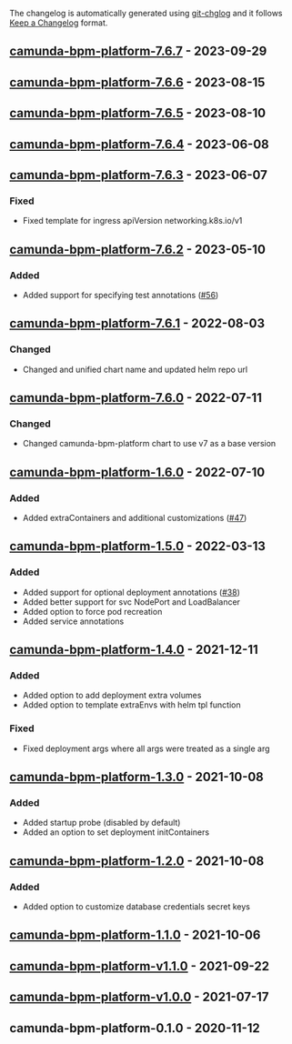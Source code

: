 The changelog is automatically generated using [git-chglog](https://github.com/git-chglog/git-chglog) and it follows [Keep a Changelog](https://keepachangelog.com) format.

<a name="camunda-bpm-platform-7.6.7"></a>
## [camunda-bpm-platform-7.6.7] - 2023-09-29

<a name="camunda-bpm-platform-7.6.6"></a>
## [camunda-bpm-platform-7.6.6] - 2023-08-15

<a name="camunda-bpm-platform-7.6.5"></a>
## [camunda-bpm-platform-7.6.5] - 2023-08-10

<a name="camunda-bpm-platform-7.6.4"></a>
## [camunda-bpm-platform-7.6.4] - 2023-06-08

<a name="camunda-bpm-platform-7.6.3"></a>
## [camunda-bpm-platform-7.6.3] - 2023-06-07
### Fixed
- Fixed template for ingress apiVersion networking.k8s.io/v1

<a name="camunda-bpm-platform-7.6.2"></a>
## [camunda-bpm-platform-7.6.2] - 2023-05-10
### Added
- Added support for specifying test annotations ([#56](https://github.com/camunda-community-hub/camunda-helm/issues/56))

<a name="camunda-bpm-platform-7.6.1"></a>
## [camunda-bpm-platform-7.6.1] - 2022-08-03
### Changed
- Changed and unified chart name and updated helm repo url

<a name="camunda-bpm-platform-7.6.0"></a>
## [camunda-bpm-platform-7.6.0] - 2022-07-11
### Changed
- Changed camunda-bpm-platform chart to use v7 as a base version

<a name="camunda-bpm-platform-1.6.0"></a>
## [camunda-bpm-platform-1.6.0] - 2022-07-10
### Added
- Added extraContainers and additional customizations ([#47](https://github.com/camunda-community-hub/camunda-helm/issues/47))

<a name="camunda-bpm-platform-1.5.0"></a>
## [camunda-bpm-platform-1.5.0] - 2022-03-13
### Added
- Added support for optional deployment annotations ([#38](https://github.com/camunda-community-hub/camunda-helm/issues/38))
- Added better support for svc NodePort and LoadBalancer
- Added option to force pod recreation
- Added service annotations

<a name="camunda-bpm-platform-1.4.0"></a>
## [camunda-bpm-platform-1.4.0] - 2021-12-11
### Added
- Added option to add deployment extra volumes
- Added option to template extraEnvs with helm tpl function
### Fixed
- Fixed deployment args where all args were treated as a single arg

<a name="camunda-bpm-platform-1.3.0"></a>
## [camunda-bpm-platform-1.3.0] - 2021-10-08
### Added
- Added startup probe (disabled by default)
- Added an option to set deployment initContainers

<a name="camunda-bpm-platform-1.2.0"></a>
## [camunda-bpm-platform-1.2.0] - 2021-10-08
### Added
- Added option to customize database credentials secret keys

<a name="camunda-bpm-platform-1.1.0"></a>
## [camunda-bpm-platform-1.1.0] - 2021-10-06

<a name="camunda-bpm-platform-v1.1.0"></a>
## [camunda-bpm-platform-v1.1.0] - 2021-09-22

<a name="camunda-bpm-platform-v1.0.0"></a>
## [camunda-bpm-platform-v1.0.0] - 2021-07-17

<a name="camunda-bpm-platform-0.1.0"></a>
## camunda-bpm-platform-0.1.0 - 2020-11-12

[camunda-bpm-platform-7.6.7]: https://github.com/camunda-community-hub/camunda-helm/compare/camunda-bpm-platform-7.6.6...camunda-bpm-platform-7.6.7
[camunda-bpm-platform-7.6.6]: https://github.com/camunda-community-hub/camunda-helm/compare/camunda-bpm-platform-7.6.5...camunda-bpm-platform-7.6.6
[camunda-bpm-platform-7.6.5]: https://github.com/camunda-community-hub/camunda-helm/compare/camunda-bpm-platform-7.6.4...camunda-bpm-platform-7.6.5
[camunda-bpm-platform-7.6.4]: https://github.com/camunda-community-hub/camunda-helm/compare/camunda-bpm-platform-7.6.3...camunda-bpm-platform-7.6.4
[camunda-bpm-platform-7.6.3]: https://github.com/camunda-community-hub/camunda-helm/compare/camunda-bpm-platform-7.6.2...camunda-bpm-platform-7.6.3
[camunda-bpm-platform-7.6.2]: https://github.com/camunda-community-hub/camunda-helm/compare/camunda-bpm-platform-7.6.1...camunda-bpm-platform-7.6.2
[camunda-bpm-platform-7.6.1]: https://github.com/camunda-community-hub/camunda-helm/compare/camunda-bpm-platform-7.6.0...camunda-bpm-platform-7.6.1
[camunda-bpm-platform-7.6.0]: https://github.com/camunda-community-hub/camunda-helm/compare/camunda-bpm-platform-1.6.0...camunda-bpm-platform-7.6.0
[camunda-bpm-platform-1.6.0]: https://github.com/camunda-community-hub/camunda-helm/compare/camunda-bpm-platform-1.5.0...camunda-bpm-platform-1.6.0
[camunda-bpm-platform-1.5.0]: https://github.com/camunda-community-hub/camunda-helm/compare/camunda-bpm-platform-1.4.0...camunda-bpm-platform-1.5.0
[camunda-bpm-platform-1.4.0]: https://github.com/camunda-community-hub/camunda-helm/compare/camunda-bpm-platform-1.3.0...camunda-bpm-platform-1.4.0
[camunda-bpm-platform-1.3.0]: https://github.com/camunda-community-hub/camunda-helm/compare/camunda-bpm-platform-1.2.0...camunda-bpm-platform-1.3.0
[camunda-bpm-platform-1.2.0]: https://github.com/camunda-community-hub/camunda-helm/compare/camunda-bpm-platform-1.1.0...camunda-bpm-platform-1.2.0
[camunda-bpm-platform-1.1.0]: https://github.com/camunda-community-hub/camunda-helm/compare/camunda-bpm-platform-v1.1.0...camunda-bpm-platform-1.1.0
[camunda-bpm-platform-v1.1.0]: https://github.com/camunda-community-hub/camunda-helm/compare/camunda-bpm-platform-v1.0.0...camunda-bpm-platform-v1.1.0
[camunda-bpm-platform-v1.0.0]: https://github.com/camunda-community-hub/camunda-helm/compare/camunda-bpm-platform-0.1.0...camunda-bpm-platform-v1.0.0
